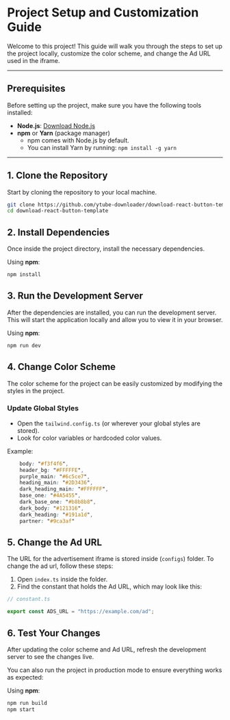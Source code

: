 # Project Setup and Customization Guide

Welcome to this project! This guide will walk you through the steps to set up the project locally, customize the color scheme, and change the Ad URL used in the iframe.

---

## Prerequisites

Before setting up the project, make sure you have the following tools installed:

- **Node.js**: [Download Node.js](https://nodejs.org/)
- **npm** or **Yarn** (package manager)  
  - npm comes with Node.js by default.
  - You can install Yarn by running: `npm install -g yarn`

---

## 1. Clone the Repository

Start by cloning the repository to your local machine.

```bash
git clone https://github.com/ytube-downloader/download-react-button-template
cd download-react-button-template
```

## 2. Install Dependencies

Once inside the project directory, install the necessary dependencies.

Using **npm**:

```bash
npm install
```
## 3. Run the Development Server

After the dependencies are installed, you can run the development server. This will start the application locally and allow you to view it in your browser.

Using **npm**:

```bash
npm run dev
```

## 4. Change Color Scheme

The color scheme for the project can be easily customized by modifying the styles in the project.

### Update Global Styles
- Open the `tailwind.config.ts` (or wherever your global styles are stored).
- Look for color variables or hardcoded color values.

Example:

```css
    body: "#f3f4f6",
    header_bg: "#FFFFFE",
    purple_main: "#6c5ce7",
    heading_main: "#2D3436",
    dark_heading_main: "#FFFFFF",
    base_one: "#4A5455",
    dark_base_one: "#b8b8b8",
    dark_body: "#121316",
    dark_heading: "#191a1d",
    partner: "#9ca3af"
```
## 5. Change the Ad URL

The URL for the advertisement iframe is stored inside (`configs`) folder. To change the ad url, follow these steps:

1. Open `index.ts` inside the folder.
2. Find the constant that holds the Ad URL, which may look like this:

```ts
// constant.ts

export const ADS_URL = "https://example.com/ad";
```
## 6. Test Your Changes

After updating the color scheme and Ad URL, refresh the development server to see the changes live.

You can also run the project in production mode to ensure everything works as expected:

Using **npm**:

```bash
npm run build
npm start

